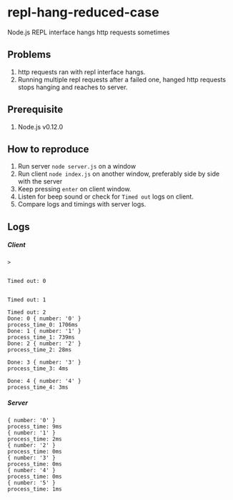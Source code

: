 # repl-hang-reduced-case
Node.js REPL interface hangs http requests sometimes

## Problems
1. http requests ran with repl interface hangs.
2. Running multiple repl requests after a failed one, hanged http requests stops hanging and reaches to server.

## Prerequisite
1. Node.js v0.12.0

## How to reproduce
1. Run server `node server.js` on a window
2. Run client `node index.js` on another window, preferably side by side with the server
3. Keep pressing `enter` on client window.
4. Listen for beep sound or check for `Timed out` logs on client.
5. Compare logs and timings with server logs.

## Logs
##### Client
```
>


Timed out: 0


Timed out: 1

Timed out: 2
Done: 0 { number: '0' }
process_time_0: 1706ms
Done: 1 { number: '1' }
process_time_1: 739ms
Done: 2 { number: '2' }
process_time_2: 28ms

Done: 3 { number: '3' }
process_time_3: 4ms

Done: 4 { number: '4' }
process_time_4: 3ms
```

##### Server
```
{ number: '0' }
process_time: 9ms
{ number: '1' }
process_time: 2ms
{ number: '2' }
process_time: 0ms
{ number: '3' }
process_time: 0ms
{ number: '4' }
process_time: 0ms
{ number: '5' }
process_time: 1ms
```

